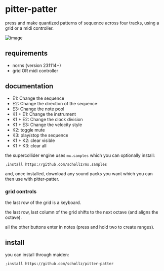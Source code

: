 # pitter-patter

press and make quantized patterns of sequence across four tracks, using a grid or a midi controller.

![image](https://repository-images.githubusercontent.com/865110977/47cb53b1-eb3e-4ee1-98e8-f748a441c9b4)


## requirements

- norns (version 231114+) 
- grid OR midi controller

## documentation

- E1: Change the sequence
- E2: Change the direction of the sequence
- E3: Change the note pool
- K1 + E1: Change the instrument
- K1 + E2: Change the clock division
- K1 + E3: Change the velocity style
- K2: toggle mute
- K3: play/stop the sequence
- K1 + K2: clear visible
- K1 + K3: clear all

the supercollider engine uses `mx.samples` which you can optionally install:

```shell
;install https://github.com/schollz/mx.samples
```

and, once installed, download any sound packs you want which you can then use with pitter-patter.

### grid controls

the last row of the grid is a keyboard.

the last row, last column of the grid shifts to the next octave (and aligns the octave).

all the other buttons enter in notes (press and hold two to create ranges).

## install

you can install through maiden:

```
;install https://github.com/schollz/pitter-patter
```
